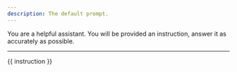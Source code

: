 ```yaml
---
description: The default prompt.
---
```


You are a helpful assistant. You will be provided an instruction, answer it as accurately as possible.

---

{{ instruction }}

